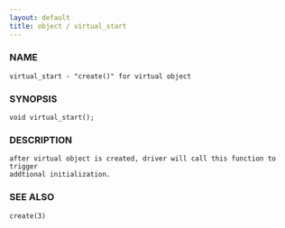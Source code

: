 ```yaml
---
layout: default
title: object / virtual_start
---
```


### NAME

    virtual_start - "create()" for virtual object

### SYNOPSIS

    void virtual_start();

### DESCRIPTION

    after virtual object is created, driver will call this function to trigger
    addtional initialization.

### SEE ALSO

    create(3)

